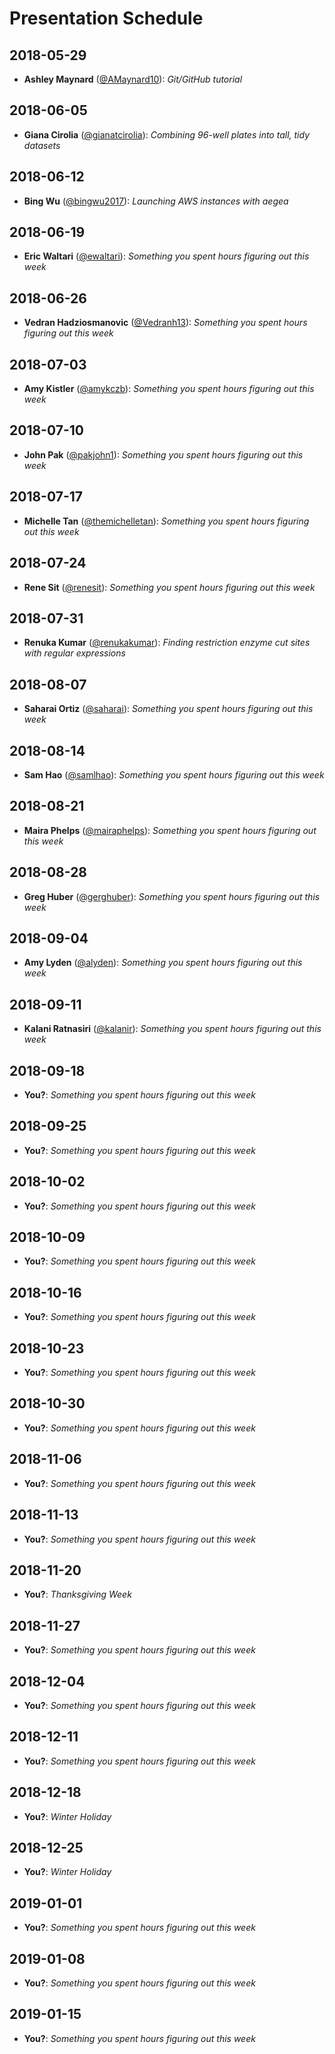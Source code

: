 # Presentation Schedule

## 2018-05-29

- **Ashley Maynard** ([@AMaynard10](https://github.com/AMaynard10)): *Git/GitHub tutorial*

## 2018-06-05

- **Giana Cirolia** ([@gianatcirolia](https://github.com/gianatcirolia)): *Combining 96-well plates into tall, tidy datasets*

## 2018-06-12

- **Bing Wu** ([@bingwu2017](https://github.com/bingwu2017)): *Launching AWS instances with aegea*

## 2018-06-19

- **Eric Waltari** ([@ewaltari](https://github.com/ewaltari)): *Something you spent hours figuring out this week*

## 2018-06-26

- **Vedran Hadziosmanovic** ([@Vedranh13](https://github.com/Vedranh13)): *Something you spent hours figuring out this week*

## 2018-07-03

- **Amy Kistler** ([@amykczb](https://github.com/amykczb)): *Something you spent hours figuring out this week*

## 2018-07-10

- **John Pak** ([@pakjohn1](https://github.com/pakjohn1)): *Something you spent hours figuring out this week*

## 2018-07-17

- **Michelle Tan** ([@themichelletan](https://github.com/themichelletan)): *Something you spent hours figuring out this week*

## 2018-07-24

- **Rene Sit** ([@renesit](https://github.com/renesit)): *Something you spent hours figuring out this week*

## 2018-07-31

- **Renuka Kumar** ([@renukakumar](https://github.com/renukakumar)): *Finding restriction enzyme cut sites with regular expressions*

## 2018-08-07

- **Saharai Ortiz** ([@saharai](https://github.com/saharai)): *Something you spent hours figuring out this week*

## 2018-08-14

- **Sam Hao** ([@samlhao](https://github.com/samlhao)): *Something you spent hours figuring out this week*

## 2018-08-21

- **Maira Phelps** ([@mairaphelps](https://github.com/mairaphelps)): *Something you spent hours figuring out this week*

## 2018-08-28

- **Greg Huber** ([@gerghuber](https://github.com/gerghuber)): *Something you spent hours figuring out this week*

## 2018-09-04

- **Amy Lyden** ([@alyden](https://github.com/alyden)): *Something you spent hours figuring out this week*

## 2018-09-11

- **Kalani Ratnasiri** ([@kalanir](https://github.com/kalanir)): *Something you spent hours figuring out this week*

## 2018-09-18

- **You?**: *Something you spent hours figuring out this week*

## 2018-09-25

- **You?**: *Something you spent hours figuring out this week*

## 2018-10-02

- **You?**: *Something you spent hours figuring out this week*

## 2018-10-09

- **You?**: *Something you spent hours figuring out this week*

## 2018-10-16

- **You?**: *Something you spent hours figuring out this week*

## 2018-10-23

- **You?**: *Something you spent hours figuring out this week*

## 2018-10-30

- **You?**: *Something you spent hours figuring out this week*

## 2018-11-06

- **You?**: *Something you spent hours figuring out this week*

## 2018-11-13

- **You?**: *Something you spent hours figuring out this week*

## 2018-11-20

- **You?**: *Thanksgiving Week*

## 2018-11-27

- **You?**: *Something you spent hours figuring out this week*

## 2018-12-04

- **You?**: *Something you spent hours figuring out this week*

## 2018-12-11

- **You?**: *Something you spent hours figuring out this week*

## 2018-12-18

- **You?**: *Winter Holiday*

## 2018-12-25

- **You?**: *Winter Holiday*

## 2019-01-01

- **You?**: *Something you spent hours figuring out this week*

## 2019-01-08

- **You?**: *Something you spent hours figuring out this week*

## 2019-01-15

- **You?**: *Something you spent hours figuring out this week*
